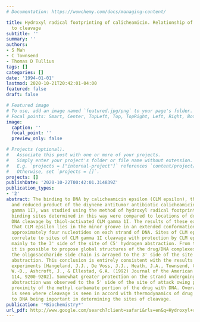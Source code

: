 ```yaml
---
# Documentation: https://wowchemy.com/docs/managing-content/

title: Hydroxyl radical footprinting of calicheamicin. Relationship of DNA binding
  to cleavage
subtitle: ''
summary: ''
authors:
- S Mah
- C Townsend
- Thomas D Tullius
tags: []
categories: []
date: '1994-01-01'
lastmod: 2020-10-21T20:42:01-04:00
featured: false
draft: false

# Featured image
# To use, add an image named `featured.jpg/png` to your page's folder.
# Focal points: Smart, Center, TopLeft, Top, TopRight, Left, Right, BottomLeft, Bottom, BottomRight.
image:
  caption: ''
  focal_point: ''
  preview_only: false

# Projects (optional).
#   Associate this post with one or more of your projects.
#   Simply enter your project's folder or file name without extension.
#   E.g. `projects = ["internal-project"]` references `content/project/deep-learning/index.md`.
#   Otherwise, set `projects = []`.
projects: []
publishDate: '2020-10-22T00:42:01.314839Z'
publication_types:
- '2'
abstract: The binding to DNA by calicheamicin epsilon (CLM epsilon), the rearranged
  and reduced product of the diynene antitumor antibiotic calicheamicin gamma 1I (CLM
  gamma 1I), was studied using the method of hydroxyl radical footprinting. The drug
  binding sites determined in this way were compared to locations of double-stranded
  DNA cleavage by thiol-activated CLM gamma 1I. The results of these experiments show
  that CLM epsilon lies in the minor groove in an extended conformation protecting
  approximately four nucleotides on each strand of DNA. Sites of CLM epsilon binding
  correlate to sites of CLM gamma 1I cleavage with protection by CLM epsilon occurring
  mainly to the 3' side of the site of C5' hydrogen abstraction. From these results,
  it is possible to propose global structures of the drug/DNA complexes such that
  the oligosaccharide side chain is arrayed to the 3' side of the site of C5' hydrogen
  abstraction. This conclusion is entirely consistent with the results of recent atom-transfer
  experiments [Hangeland, J.J., De Voss, J.J., Heath, J.A., Townsend, C.A., Ding,
  W.-D., Ashcroft, J., & Ellestad, G.A. (1992) Journal of the American Chemical Society
  114, 9200-9202]. Somewhat greater protection on the strand undergoing C5' hydrogen
  abstraction was observed to the 5' side of the site of attack owing presumably to
  proximity of the methyl carbamate portion of the drug with DNA. Overall, binding
  is seen where cleavage is seen in accord with thermodynamics of drug association
  to DNA being important in determining the sites of cleavage.
publication: '*Biochemistry*'
url_pdf: http://www.google.com/search?client=safari&rls=en&q=Hydroxyl+radical+footprinting+of+calicheamicin.+Relationship+of+DNA+binding+to+cleavage&ie=UTF-8&oe=UTF-8
---
```

